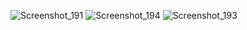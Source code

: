 ![Screenshot_191](https://github.com/user-attachments/assets/583d17d0-58fe-44a9-a535-ccb95dcba53f)
![Screenshot_194](https://github.com/user-attachments/assets/ce7f5265-22fe-49aa-9a20-548acf488a5d)
![Screenshot_193](https://github.com/user-attachments/assets/86a1ff39-16df-48fb-b03c-475434138c3a)
